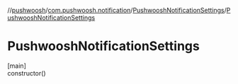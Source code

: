 //[pushwoosh](../../../index.md)/[com.pushwoosh.notification](../index.md)/[PushwooshNotificationSettings](index.md)/[PushwooshNotificationSettings](-pushwoosh-notification-settings.md)

# PushwooshNotificationSettings

[main]\
constructor()
